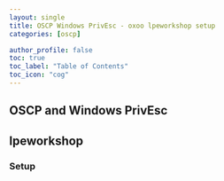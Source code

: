 ```yaml
---
layout: single
title: OSCP Windows PrivEsc - oxoo lpeworkshop setup
categories: [oscp]

author_profile: false
toc: true
toc_label: "Table of Contents"
toc_icon: "cog"
---
```


## OSCP and Windows PrivEsc

## lpeworkshop

### Setup

